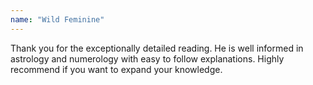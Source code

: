 ```yaml
---
name: "Wild Feminine"
---
```

Thank you for the exceptionally detailed reading. He is well informed in astrology and numerology with easy to follow explanations. Highly recommend if you want to expand your knowledge.